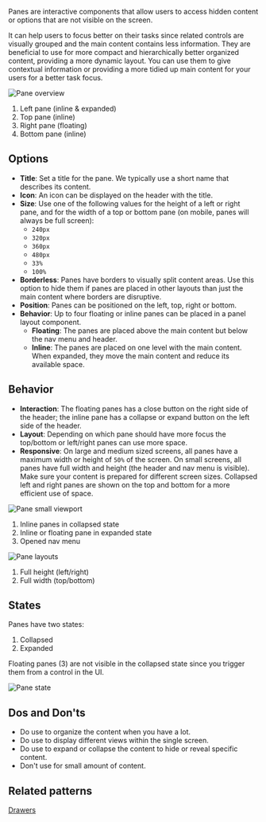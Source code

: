 Panes are interactive components that allow users to access hidden content or options that are not visible on the screen. 

It can help users to focus better on their tasks since related controls are visually grouped and the main content contains less information. They are beneficial to use for more compact and hierarchically better organized content, providing a more dynamic layout. You can use them to give contextual information or providing a more tidied up main content for your users for a better task focus.

![Pane overview](https://www.figma.com/file/wEptRgAezDU1z80Cn3eZ0o/iX-Pattern-Illustrations?type=design&node-id=1680-22044&mode=design&t=iP7h44Wf17P209P7-4)

1. Left pane (inline & expanded)
2. Top pane (inline)
3. Right pane (floating)
4. Bottom pane (inline)

## Options

- **Title**: Set a title for the pane. We typically use a short name that describes its content.
- **Icon**: An icon can be displayed on the header with the title.
- **Size**: Use one of the following values for the height of a left or right pane, and for the width of a top or bottom pane (on mobile, panes will always be full screen):
	- `240px`
	- `320px`
	- `360px`
	- `480px`
	- `33%`
	- `100%`
- **Borderless**: Panes have borders to visually split content areas. Use this option to hide them if panes are placed in other layouts than just the main content where borders are disruptive.
- **Position**: Panes can be positioned on the left, top, right or bottom.
- **Behavior**: Up to four floating or inline panes can be placed in a panel layout component.
	- **Floating**: The panes are placed above the main content but below the nav menu and header.
	- **Inline**: The panes are placed on one level with the main content. When expanded, they move the main content and reduce its available space.

## Behavior 

- **Interaction**: The floating panes has a close button on the right side of the header; the inline pane has a collapse or expand button on the left side of the header.
- **Layout**: Depending on which pane should have more focus the top/bottom or left/right panes can use more space.
- **Responsive**: On large and medium sized screens, all panes have a maximum width or height of `50%` of the screen. On small screens, all panes have full width and height (the header and nav menu is visible). Make sure your content is prepared for different screen sizes. Collapsed left and right panes are shown on the top and bottom for a more efficient use of space.

![Pane small viewport](https://www.figma.com/file/wEptRgAezDU1z80Cn3eZ0o/iX-Pattern-Illustrations?type=design&node-id=1680-26548&mode=design&t=iP7h44Wf17P209P7-4)

1. Inline panes in collapsed state
2. Inline or floating pane in expanded state
3. Opened nav menu

![Pane layouts](https://www.figma.com/file/wEptRgAezDU1z80Cn3eZ0o/iX-Pattern-Illustrations?type=design&node-id=1681-28910&mode=design&t=iP7h44Wf17P209P7-4)

1. Full height (left/right)
2. Full width (top/bottom)

## States

Panes have two states: 
1. Collapsed
2. Expanded

Floating panes (3) are not visible in the collapsed state since you trigger them from a control in the UI.

![Pane state](https://www.figma.com/file/wEptRgAezDU1z80Cn3eZ0o/iX-Pattern-Illustrations?type=design&node-id=1681-28456&mode=design&t=iP7h44Wf17P209P7-4)

## Dos and Don'ts

- Do use to organize the content when you have a lot. 
- Do use to display different views within the single screen. 
- Do use to expand or collapse the content to hide or reveal specific content. 
- Don't use for small amount of content.  

## Related patterns

[Drawers](./drawers.md)
